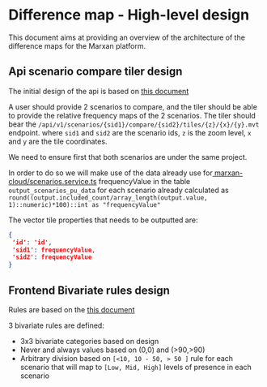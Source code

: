 # Difference map - High-level design

This document aims at providing an overview of the architecture of the difference maps for
the Marxan platform.

## Api scenario compare tiler design

The initial design of the api is based on [this document](https://docs.google.com/document/d/1T1Gp9RM6J-CoZoyIL7XBeUU1_w2ZrvN7rCSN_XAnBSg/edit#heading=h.51ul83hfhytz)

A user should provide 2 scenarios to compare, and the tiler should be able to provide the relative frequency maps of the 2 scenarios. The tiler should bear the `/api/v1/scenarios/{sid1}/compare/{sid2}/tiles/{z}/{x}/{y}.mvt` endpoint. where `sid1` and `sid2` are the scenario ids, `z` is the zoom level, `x` and `y` are the tile coordinates.

We need to ensure first that both scenarios are under the same project.

In order to do so we will make use of the data already use for[ marxan-cloud/scenarios.service.ts](https://github.com/Vizzuality/marxan-cloud/blob/develop/api/apps/geoprocessing/src/modules/scenarios/scenarios.service.ts#L46)  frequencyValue  in the table `output_scenarios_pu_data` for each scenario already calculated as  `round((output.included_count/array_length(output.value, 1)::numeric)*100)::int as "frequencyValue"`

The vector tile properties that needs to be outputted are:

```json
{
 'id': 'id',
 'sid1': frequencyValue, 
 'sid2': frequencyValue
}
```

## Frontend Bivariate rules design

Rules are based on the [this document](https://docs.google.com/document/d/1r9Excv4juGThjPSdPZYx9yWke_LBh-LqGDFw6UTKa08/edit#heading=h.lce9j8b1epbp)

3 bivariate rules are defined:

* 3x3 bivariate categories based on design
* Never and always values based on (0,0) and (>90,>90)
* Arbitrary division based on `[<10, 10 - 50, > 50 ]` rule for each scenario that will map to  `[Low, Mid, High]` levels of presence in each scenario
